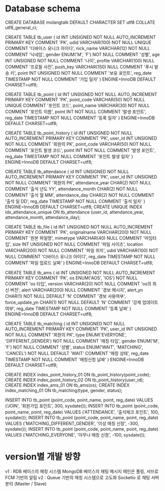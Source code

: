 # Database schema

CREATE DATABASE molangtalk DEFAULT CHARACTER SET utf8 COLLATE utf8_general_ci;

CREATE TABLE tb_user (
    id INT UNSIGNED NOT NULL AUTO_INCREMENT PRIMARY KEY COMMENT 'PK',
    udid VARCHAR(100) NOT NULL UNIQUE COMMENT '디바이스 유니크 아이디',
    nick_name VARCHAR(12) NOT NULL COMMENT '닉네임',
    gender ENUM('M', 'F') NOT NULL COMMENT '성별',
    age INT UNSIGNED NOT NULL COMMENT '나이',
    profile VARCHAR(100) NULL COMMENT '프로필 사진',
    push_key VARCHAR(150) NULL COMMENT '푸시 발송 키',
    point INT UNSIGNED NOT NULL COMMENT '보유 포인트',
    reg_date TIMESTAMP NOT NULL COMMENT '가입 일자'
) ENGINE=InnoDB DEFAULT CHARSET=utf8;

CREATE TABLE tb_point (
    id INT UNSIGNED NOT NULL AUTO_INCREMENT PRIMARY KEY COMMENT 'PK',
    point_code VARCHAR(50) NOT NULL UNIQUE COMMENT '포인트 코드',
    point_name VARCHAR(30) NOT NULL COMMENT '포인트 이름',
    point INT NOT NULL COMMENT '발생 포인트',
    reg_date TIMESTAMP NOT NULL COMMENT '등록 일자'
) ENGINE=InnoDB DEFAULT CHARSET=utf8;

CREATE TABLE tb_point_history (
    id INT UNSIGNED NOT NULL AUTO_INCREMENT PRIMARY KEY COMMENT 'PK',
    user_id INT UNSIGNED NOT NULL COMMENT '회원의 PK',
    point_code VARCHAR(50) NOT NULL COMMENT '포인트 발생 코드',
    point INT NOT NULL COMMENT '발생 포인트',
    reg_date TIMESTAMP NOT NULL COMMENT '포인트 발생 일자'
) ENGINE=InnoDB DEFAULT CHARSET=utf8;

CREATE TABLE tb_attendance (
    id INT UNSIGNED NOT NULL AUTO_INCREMENT PRIMARY KEY COMMENT 'PK',
    user_id INT UNSIGNED NOT NULL COMMENT '회원의 PK',
    attendance_year CHAR(2) NOT NULL COMMENT '출석 년도 YY',
    attendance_month CHAR(2) NOT NULL COMMENT '출석 월 MM',
    attendance_day CHAR(2) NOT NULL COMMENT '출석 일 DD',
    reg_date TIMESTAMP NOT NULL COMMENT '출석 일자'
) ENGINE=InnoDB DEFAULT CHARSET=utf8;
CREATE UNIQUE INDEX idx_attendance_unique ON tb_attendance (user_id, attendance_year, attendance_month, attendance_day);

CREATE TABLE tb_file (
    id INT UNSIGNED NOT NULL AUTO_INCREMENT PRIMARY KEY COMMENT 'PK',
    originalname VARCHAR(200) NOT NULL COMMENT '원본 파일명',
    mimetype VARCHAR(40) NULL COMMENT '마임타입',
    size INT UNSIGNED NOT NULL COMMENT '파일 사이즈',
    location VARCHAR(200) NOT NULL COMMENT '파일 위치',
    udid VARCHAR(100) NOT NULL COMMENT '디바이스 유니크 아이디',
    reg_date TIMESTAMP NOT NULL COMMENT '파일 업로드 날짜'
) ENGINE=InnoDB DEFAULT CHARSET=utf8;

CREATE TABLE tb_ams (
    id INT UNSIGNED NOT NULL AUTO_INCREMENT PRIMARY KEY COMMENT 'PK',
    os ENUM('AOS', 'IOS') NOT NULL COMMENT 'os 타입',
    version VARCHAR(20) NOT NULL COMMENT 'os의 최신 버전',
    alert VARCHAR(200) NULL COMMENT '경보 메시지',
    alert_yn CHAR(1) NOT NULL DEFAULT 'N' COMMENT '경보 사용여부',
    force_update_yn CHAR(1) NOT NULL DEFAULT 'N' COMMENT '강제 업데이트 여부',
    reg_date TIMESTAMP NOT NULL COMMENT '등록 날짜'
) ENGINE=InnoDB DEFAULT CHARSET=utf8;

CREATE TABLE tb_matching (
    id INT UNSIGNED NOT NULL AUTO_INCREMENT PRIMARY KEY COMMENT 'PK',
    user_id INT UNSIGNED NOT NULL COMMENT '회원의 PK',
    type ENUM('EVERYONE', 'DIFFERENT_GENDER') NOT NULL COMMENT '매칭 타입',
    gender ENUM('M', 'F') NOT NULL COMMENT '성별',
    status ENUM('WAIT', 'MATCHING', 'CANCEL') NOT NULL DEFAULT 'WAIT' COMMENT '매칭 상태',
    reg_date TIMESTAMP NOT NULL COMMENT '매칭신청 날짜'
) ENGINE=InnoDB DEFAULT CHARSET=utf8;

CREATE INDEX index_point_history_01 ON tb_point_history(point_code);
CREATE INDEX index_point_history_02 ON tb_point_history(user_id);
CREATE INDEX index_ams_01 ON tb_ams(os);
CREATE INDEX index_matching_01 ON tb_matching(type, gender, status);

INSERT INTO tb_point (point_code, point_name, point, reg_date) VALUES ('JOIN', '회원가입 포인트', 300, sysdate());
INSERT INTO tb_point (point_code, point_name, point, reg_date) VALUES ('ATTENDANCE', '출석체크 포인트', 100, sysdate());
INSERT INTO tb_point (point_code, point_name, point, reg_date) VALUES ('MATCHING_DIFFERENT_GENDER', '이성 매칭 신청', -300, sysdate());
INSERT INTO tb_point (point_code, point_name, point, reg_date) VALUES ('MATCHING_EVERYONE', '아무나 매칭 신청', -100, sysdate());

# version별 개발 방향
v1 : 
    RDB 베이스의 매칭 시스템
    MongoDB 베이스의 채팅 메시지
    메인은 폴링, 서브로 FCM 기반의 알림
v2 :
    Queue 기반의 매칭 시스템으로 고도화
    Socketio 로 채팅 서버 분리 (Master / Slave)
    
    
